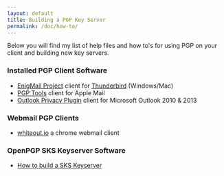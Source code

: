 ```yaml
---
layout: default
title: Building a PGP Key Server
permalink: /doc/how-to/
---
```


Below you will find my list of help files and how to&#39;s for using PGP on your client and building new key servers.

### Installed PGP Client Software

* <a href="http://www.enigmail.net" target="_blank">EnigMail Project</a> client for <a href="https://www.mozilla.org/thunderbird/" target="_blank">Thunderbird</a> (Windows/Mac)
* <a href="https://gpgtools.org/" target="_blank">PGP Tools</a> client for Apple Mail
* <a href="https://github.com/dejavusecurity/OutlookPrivacyPlugin" target="_blank">Outlook Privacy Plugin</a> client for Microsoft Outlook 2010 & 2013

### Webmail PGP Clients

* <a href="https://whiteout.io/" target="_blank">whiteout.io</a> a chrome webmail client

### OpenPGP SKS Keyserver Software

* [How to build a SKS Keyserver](/doc/how-to/building-server)
